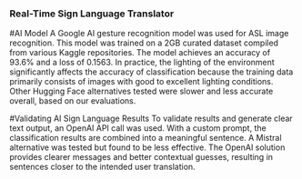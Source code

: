 ### Real-Time Sign Language Translator


#AI Model
A Google AI gesture recognition model was used for ASL image recognition. This model was trained on a 2GB curated dataset compiled from various Kaggle repositories.
The model achieves an accuracy of 93.6% and a loss of 0.1563.
In practice, the lighting of the environment significantly affects the accuracy of classification because the training data primarily consists of images with good to excellent lighting conditions.
Other Hugging Face alternatives tested were slower and less accurate overall, based on our evaluations.

#Validating AI Sign Language Results
To validate results and generate clear text output, an OpenAI API call was used. With a custom prompt, the classification results are combined into a meaningful sentence.
A Mistral alternative was tested but found to be less effective. The OpenAI solution provides clearer messages and better contextual guesses, resulting in sentences closer to the intended user translation.
